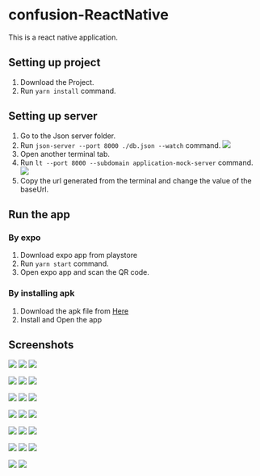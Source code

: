 # confusion-ReactNative

This is a react native application.

## Setting up project

1. Download the Project.
1. Run `yarn install` command.

## Setting up server

1. Go to the Json server folder.
1. Run `json-server --port 8000 ./db.json --watch` command.
    <Img src="https://github.com/shikhar2817/confusion-ReactNative/blob/main/components/images/screenShots/db.png">
1. Open another terminal tab.
1. Run `lt --port 8000 --subdomain application-mock-server` command.
    <Img src="https://github.com/shikhar2817/confusion-ReactNative/blob/main/components/images/screenShots/lt.png">
1. Copy the url generated from the terminal and change the value of the baseUrl.

## Run the app

### By expo 

1. Download expo app from playstore
1. Run `yarn start` command.
1. Open expo app and scan the QR code.

### By installing apk

1. Download the apk file from [Here](https://www.dropbox.com/s/6x1ah2suebl6xaf/confusion-282a63bfb3c24f868c482a4f8b307726-signed.apk?dl=0)
1. Install and Open the app

## Screenshots
<p float="left">
    <Img src="https://github.com/shikhar2817/confusion-ReactNative/blob/main/components/images/screenShots/1.jpg">
    <Img src="https://github.com/shikhar2817/confusion-ReactNative/blob/main/components/images/screenShots/2.jpg">
    <Img src="https://github.com/shikhar2817/confusion-ReactNative/blob/main/components/images/screenShots/3.jpg">
</p>
<p float="left">
    <Img src="https://github.com/shikhar2817/confusion-ReactNative/blob/main/components/images/screenShots/4.jpg">
    <Img src="https://github.com/shikhar2817/confusion-ReactNative/blob/main/components/images/screenShots/5.jpg">
    <Img src="https://github.com/shikhar2817/confusion-ReactNative/blob/main/components/images/screenShots/6.jpg">
</p>
<p float="left">
    <Img src="https://github.com/shikhar2817/confusion-ReactNative/blob/main/components/images/screenShots/7.jpg">
    <Img src="https://github.com/shikhar2817/confusion-ReactNative/blob/main/components/images/screenShots/8.jpg">
    <Img src="https://github.com/shikhar2817/confusion-ReactNative/blob/main/components/images/screenShots/9.jpg">
</p>
<p float="left">
    <Img src="https://github.com/shikhar2817/confusion-ReactNative/blob/main/components/images/screenShots/10.jpg">
    <Img src="https://github.com/shikhar2817/confusion-ReactNative/blob/main/components/images/screenShots/11.jpg">
    <Img src="https://github.com/shikhar2817/confusion-ReactNative/blob/main/components/images/screenShots/12.jpg">
</p>
<p float="left">
    <Img src="https://github.com/shikhar2817/confusion-ReactNative/blob/main/components/images/screenShots/13.jpg">
    <Img src="https://github.com/shikhar2817/confusion-ReactNative/blob/main/components/images/screenShots/14.jpg">
    <Img src="https://github.com/shikhar2817/confusion-ReactNative/blob/main/components/images/screenShots/15.jpg">
</p>
<p float="left">
    <Img src="https://github.com/shikhar2817/confusion-ReactNative/blob/main/components/images/screenShots/16.jpg">
    <Img src="https://github.com/shikhar2817/confusion-ReactNative/blob/main/components/images/screenShots/17.jpg">
    <Img src="https://github.com/shikhar2817/confusion-ReactNative/blob/main/components/images/screenShots/18.jpg">
</p>
<p float="left">
    <Img src="https://github.com/shikhar2817/confusion-ReactNative/blob/main/components/images/screenShots/19.jpg">
    <Img src="https://github.com/shikhar2817/confusion-ReactNative/blob/main/components/images/screenShots/20.png">
</p>
